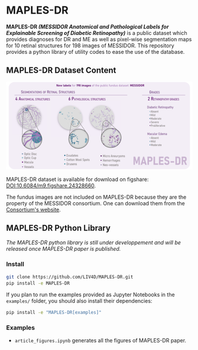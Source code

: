 # MAPLES-DR

**MAPLES-DR _(MESSIDOR Anatomical and Pathological Labels for Explainable Screening of Diabetic Retinopathy)_** is a public dataset which provides diagnoses for DR and ME as well as pixel-wise segmentation maps for 10 retinal structures for 198 images of MESSIDOR. This repository provides a python library of utility codes to ease the use of the database.

## MAPLES-DR Dataset Content
![Overview of the content of the MAPLES-DR dataset.](doc/MAPLES-DR_Overview.svg)

MAPLES-DR dataset is available for download on figshare: [DOI:10.6084/m9.figshare.24328660](https://doi.org/10.6084/m9.figshare.24328660).

The fundus images are not included on MAPLES-DR because they are the property of the MESSIDOR consortium. One can download them from the [Consortium's website](https://www.adcis.net/fr/logiciels-tiers/messidor-fr/).

## MAPLES-DR Python Library

_The MAPLES-DR python library is still under developpement and will be released once MAPLES-DR paper is published._

### Install

```bash
git clone https://github.com/LIV4D/MAPLES-DR.git
pip install -e MAPLES-DR
```

If you plan to run the examples provided as Jupyter Notebooks in the `examples/` folder, you should 
also install their dependencies:
```bash
pip install -e "MAPLES-DR[examples]"
```

### Examples

 - `article_figures.ipynb` generates all the figures of MAPLES-DR paper.
